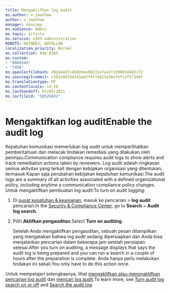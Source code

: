 ```yaml
---
title: Mengaktifkan log audit
ms.author: v-jmathew
author: v-jmathew
manager: dansimp
ms.audience: Admin
ms.topic: article
ms.service: o365-administration
ROBOTS: NOINDEX, NOFOLLOW
localization_priority: Normal
ms.collection: Adm_O365
ms.custom:
- "9000549"
- "7456"
ms.openlocfilehash: d92d44d7c4b926eebb231e7ea1fcb90010482c72
ms.sourcegitcommit: c202c0df2d141e63f4f7eb13a56efbfc2f57348f
ms.translationtype: MT
ms.contentlocale: id-ID
ms.lasthandoff: 03/05/2021
ms.locfileid: "50526832"
---
```

# <a name="enable-the-audit-log"></a><span data-ttu-id="9b44f-102">Mengaktifkan log audit</span><span class="sxs-lookup"><span data-stu-id="9b44f-102">Enable the audit log</span></span>

<span data-ttu-id="9b44f-103">Kepatuhan komunikasi memerlukan log audit untuk memperlihatkan pemberitahuan dan melacak tindakan remediasi yang dilakukan oleh peninjau.</span><span class="sxs-lookup"><span data-stu-id="9b44f-103">Communication compliance requires audit logs to show alerts and track remediation actions taken by reviewers.</span></span> <span data-ttu-id="9b44f-104">Log audit adalah ringkasan semua aktivitas yang terkait dengan kebijakan organisasi yang ditentukan, termasuk Kapan saja perubahan kebijakan kepatuhan komunikasi.</span><span class="sxs-lookup"><span data-stu-id="9b44f-104">The audit logs are a summary of all activities associated with a defined organizational policy, including anytime a communication compliance policy changes.</span></span> <span data-ttu-id="9b44f-105">Untuk mengaktifkan pembuatan log audit:</span><span class="sxs-lookup"><span data-stu-id="9b44f-105">To turn on audit logging:</span></span>

1. <span data-ttu-id="9b44f-106">Di [pusat kepatuhan & keamanan](https://go.microsoft.com/fwlink/?linkid=2101341), masuk ke pencarian   >  **log audit** pencarian.</span><span class="sxs-lookup"><span data-stu-id="9b44f-106">In the [Security & Compliance Center](https://go.microsoft.com/fwlink/?linkid=2101341), go to **Search** > **Audit log search**.</span></span>
2. <span data-ttu-id="9b44f-107">Pilih **Aktifkan pengauditan**.</span><span class="sxs-lookup"><span data-stu-id="9b44f-107">Select **Turn on auditing**.</span></span>

    <span data-ttu-id="9b44f-108">Setelah Anda mengaktifkan pengauditan, sebuah pesan ditampilkan yang mengatakan bahwa log audit sedang dipersiapkan dan Anda bisa menjalankan pencarian dalam beberapa jam setelah persiapan selesai.</span><span class="sxs-lookup"><span data-stu-id="9b44f-108">After you turn on auditing, a message displays that says the audit log is being prepared and you can run a search in a couple of hours after the preparation is complete.</span></span> <span data-ttu-id="9b44f-109">Anda hanya perlu melakukan tindakan ini sekali.</span><span class="sxs-lookup"><span data-stu-id="9b44f-109">You only have to do this action once.</span></span>

<span data-ttu-id="9b44f-110">Untuk mempelajari selengkapnya, lihat [mengaktifkan atau menonaktifkan pencarian log audit](https://go.microsoft.com/fwlink/?linkid=2129077) dan [mencari log audit](https://go.microsoft.com/fwlink/?linkid=2123729).</span><span class="sxs-lookup"><span data-stu-id="9b44f-110">To learn more, see [Turn audit log search on or off](https://go.microsoft.com/fwlink/?linkid=2129077) and [Search the audit log](https://go.microsoft.com/fwlink/?linkid=2123729).</span></span>
